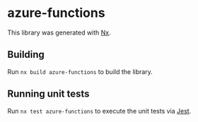 # azure-functions

This library was generated with [Nx](https://nx.dev).

## Building

Run `nx build azure-functions` to build the library.

## Running unit tests

Run `nx test azure-functions` to execute the unit tests via [Jest](https://jestjs.io).
